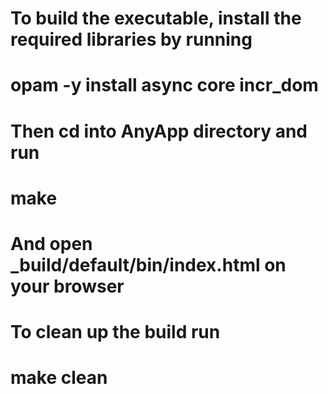 # To build the executable, install the required libraries by running
# opam -y install async core incr_dom
# Then cd into AnyApp directory and run
# make
# And open _build/default/bin/index.html on your browser
# To clean up the build run
# make clean